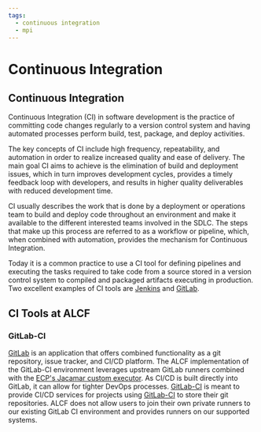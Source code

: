 ```yaml
---
tags:
  - continuous integration
  - mpi
---
```


# Continuous Integration

## Continuous Integration
Continuous Integration (CI) in software development is the practice of committing code changes regularly to a version control system and having automated processes perform build, test, package, and deploy activities.

The key concepts of CI include high frequency, repeatability, and automation in order to realize increased quality and ease of delivery. The main goal CI aims to achieve is the elimination of build and deployment issues, which in turn improves development cycles, provides a timely feedback loop with developers, and results in higher quality deliverables with reduced development time.

CI usually describes the work that is done by a deployment or operations team to build and deploy code throughout an environment and make it available to the different interested teams involved in the SDLC. The steps that make up this process are referred to as a workflow or pipeline, which, when combined with automation, provides the mechanism for Continuous Integration.

Today it is a common practice to use a CI tool for defining pipelines and executing the tasks required to take code from a source stored in a version control system to compiled and packaged artifacts executing in production. Two excellent examples of CI tools are [Jenkins](https://jenkins.io/) and [GitLab](https://about.gitlab.com/).

## CI Tools at ALCF

### GitLab-CI
[GitLab](gitlab-ci.md) is an application that offers combined functionality as a git repository, issue tracker, and CI/CD platform. The ALCF implementation of the GitLab-CI environment leverages upstream GitLab runners combined with the [ECP's Jacamar custom executor](https://gitlab.com/ecp-ci/jacamar-ci). As CI/CD is built directly into GitLab, it can allow for tighter DevOps processes. [GitLab-CI](https://gitlab-ci.alcf.anl.gov) is meant to provide CI/CD services for projects using [GitLab-CI](https://gitlab-ci.alcf.anl.gov) to store their git repositories. ALCF does not allow users to join their own private runners to our existing GitLab CI environment and provides runners on our supported systems.